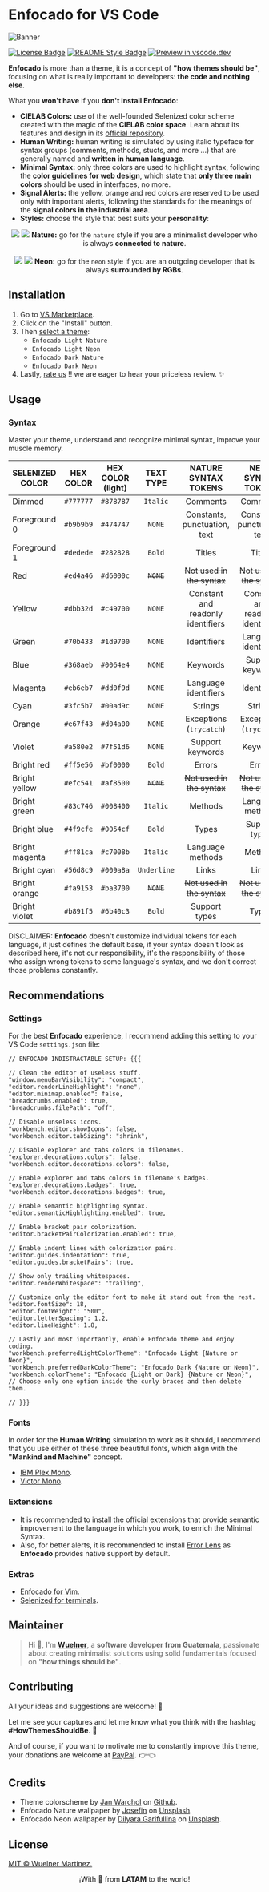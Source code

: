 # Enfocado for VS Code

![Banner](https://raw.githubusercontent.com/wuelnerdotexe/enfocado/main/assets/banner.png)

[![License Badge](https://img.shields.io/badge/License-MIT-3FC5B7.svg?style=for-the-badge)](https://github.com/wuelnerdotexe/vscode-enfocado/blob/main/LICENSE)
[![README Style Badge](https://img.shields.io/badge/README%20Style-Standard-3FC5B7.svg?style=for-the-badge)](https://github.com/RichardLitt/standard-readme)
[![Preview in vscode.dev](https://img.shields.io/badge/preview%20in-vscode.dev-3FC5B7.svg?style=for-the-badge)](https://vscode.dev/theme/wuelnerdotexe.vscode-enfocado)

**Enfocado** is more than a theme, it is a concept of **"how themes should be"**, focusing on what is really important to developers: **the code and nothing else**.

What you **won't have** if you **don't install Enfocado**:

- **CIELAB Colors:** use of the well-founded Selenized color scheme created with the magic of the **CIELAB color space**. Learn about its features and design in its [official repository](https://github.com/jan-warchol/selenized/blob/master/features-and-design.md).
- **Human Writing:** human writing is simulated by using italic typeface for syntax groups (comments, methods, stucts, and more ...) that are generally named and **written in human language**.
- **Minimal Syntax:** only three colors are used to highlight syntax, following the **color guidelines for web design**, which state that **only three main colors** should be used in interfaces, no more.
- **Signal Alerts:** the yellow, orange and red colors are reserved to be used only with important alerts, following the standards for the meanings of the **signal colors in the industrial area**.
- **Styles:** choose the style that best suits your **personality**:

<div align="center">
  <img src="https://raw.githubusercontent.com/wuelnerdotexe/enfocado/main/assets/vscode-dark-nature.png">
  <img src="https://raw.githubusercontent.com/wuelnerdotexe/enfocado/main/assets/vscode-light-nature.png">
  <strong>Nature:</strong> go for the <code>nature</code> style if you are a minimalist developer who is always <strong>connected to nature</strong>.
</div>
<br />
<div align="center">
  <img src="https://raw.githubusercontent.com/wuelnerdotexe/enfocado/main/assets/vscode-dark-neon.png">
  <img src="https://raw.githubusercontent.com/wuelnerdotexe/enfocado/main/assets/vscode-light-neon.png">
  <strong>Neon:</strong> go for the <code>neon</code> style if you are an outgoing developer that is always <strong>surrounded by RGBs</strong>.
</div>

## Installation

1. Go to [VS Marketplace](https://marketplace.visualstudio.com/items?itemName=wuelnerdotexe.vscode-enfocado).
2. Click on the "Install" button.
3. Then [select a theme](https://code.visualstudio.com/docs/getstarted/themes#_selecting-the-color-theme):
   - `Enfocado Light Nature`
   - `Enfocado Light Neon`
   - `Enfocado Dark Nature`
   - `Enfocado Dark Neon`
4. Lastly, [rate us](https://marketplace.visualstudio.com/items?itemName=wuelnerdotexe.vscode-enfocado&ssr=false#review-details) !! we are eager to hear your priceless review. ✨

## Usage

### Syntax

Master your theme, understand and recognize minimal syntax, improve your muscle memory.

| SELENIZED COLOR | HEX COLOR | HEX COLOR (light) |  TEXT TYPE  |       NATURE SYNTAX TOKENS        |        NEON SYNTAX TOKENS         |
| --------------- | :-------: | :---------------: | :---------: | :-------------------------------: | :-------------------------------: |
| Dimmed          | `#777777` |     `#878787`     |  `Italic`   |             Comments              |             Comments              |
| Foreground 0    | `#b9b9b9` |     `#474747`     |   `NONE`    |   Constants, punctuation, text    |   Constants, punctuation, text    |
| Foreground 1    | `#dedede` |     `#282828`     |   `Bold`    |              Titles               |              Titles               |
| Red             | `#ed4a46` |     `#d6000c`     | ~~`NONE`~~  |    ~~Not used in the syntax~~     |    ~~Not used in the syntax~~     |
| Yellow          | `#dbb32d` |     `#c49700`     |   `NONE`    | Constant and readonly identifiers | Constant and readonly identifiers |
| Green           | `#70b433` |     `#1d9700`     |   `NONE`    |            Identifiers            |       Language identifiers        |
| Blue            | `#368aeb` |     `#0064e4`     |   `NONE`    |             Keywords              |         Support keywords          |
| Magenta         | `#eb6eb7` |     `#dd0f9d`     |   `NONE`    |       Language identifiers        |            Identifiers            |
| Cyan            | `#3fc5b7` |     `#00ad9c`     |   `NONE`    |              Strings              |              Strings              |
| Orange          | `#e67f43` |     `#d04a00`     |   `NONE`    |      Exceptions (`trycatch`)      |      Exceptions (`trycatch`)      |
| Violet          | `#a580e2` |     `#7f51d6`     |   `NONE`    |         Support keywords          |             Keywords              |
| Bright red      | `#ff5e56` |     `#bf0000`     |   `Bold`    |              Errors               |              Errors               |
| Bright yellow   | `#efc541` |     `#af8500`     | ~~`NONE`~~  |    ~~Not used in the syntax~~     |    ~~Not used in the syntax~~     |
| Bright green    | `#83c746` |     `#008400`     |  `Italic`   |              Methods              |         Language methods          |
| Bright blue     | `#4f9cfe` |     `#0054cf`     |   `Bold`    |               Types               |           Support types           |
| Bright magenta  | `#ff81ca` |     `#c7008b`     |  `Italic`   |         Language methods          |              Methods              |
| Bright cyan     | `#56d8c9` |     `#009a8a`     | `Underline` |               Links               |               Links               |
| Bright orange   | `#fa9153` |     `#ba3700`     | ~~`NONE`~~  |    ~~Not used in the syntax~~     |    ~~Not used in the syntax~~     |
| Bright violet   | `#b891f5` |     `#6b40c3`     |   `Bold`    |           Support types           |               Types               |

DISCLAIMER: **Enfocado** doesn't customize individual tokens for each language, it just defines the default base, if your syntax doesn't look as described here, it's not our responsibility, it's the responsibility of those who assign wrong tokens to some language's syntax, and we don't correct those problems constantly.

## Recommendations

### Settings

For the best **Enfocado** experience, I recommend adding this setting to your VS Code `settings.json` file:

```jsonc
// ENFOCADO INDISTRACTABLE SETUP: {{{

// Clean the editor of useless stuff.
"window.menuBarVisibility": "compact",
"editor.renderLineHighlight": "none",
"editor.minimap.enabled": false,
"breadcrumbs.enabled": true,
"breadcrumbs.filePath": "off",

// Disable unseless icons.
"workbench.editor.showIcons": false,
"workbench.editor.tabSizing": "shrink",

// Disable explorer and tabs colors in filenames.
"explorer.decorations.colors": false,
"workbench.editor.decorations.colors": false,

// Enable explorer and tabs colors in filename's badges.
"explorer.decorations.badges": true,
"workbench.editor.decorations.badges": true,

// Enable semantic highlighting syntax.
"editor.semanticHighlighting.enabled": true,

// Enable bracket pair colorization.
"editor.bracketPairColorization.enabled": true,

// Enable indent lines with colorization pairs.
"editor.guides.indentation": true,
"editor.guides.bracketPairs": true,

// Show only trailing whitespaces.
"editor.renderWhitespace": "trailing",

// Customize only the editor font to make it stand out from the rest.
"editor.fontSize": 18,
"editor.fontWeight": "500",
"editor.letterSpacing": 1.2,
"editor.lineHeight": 1.8,

// Lastly and most importantly, enable Enfocado theme and enjoy coding.
"workbench.preferredLightColorTheme": "Enfocado Light {Nature or Neon}",
"workbench.preferredDarkColorTheme": "Enfocado Dark {Nature or Neon}",
"workbench.colorTheme": "Enfocado {Light or Dark} {Nature or Neon}",
// Choose only one option inside the curly braces and then delete them.

// }}}
```

### Fonts

In order for the **Human Writing** simulation to work as it should, I recommend that you use either of these three beautiful fonts, which align with the **"Mankind and Machine"** concept.

- [IBM Plex Mono](https://www.ibm.com/plex/).
- [Victor Mono](https://rubjo.github.io/victor-mono/).

### Extensions

- It is recommended to install the official extensions that provide semantic improvement to the language in which you work, to enrich the Minimal Syntax.
- Also, for better alerts, it is recommended to install [Error Lens](https://marketplace.visualstudio.com/items?itemName=usernamehw.errorlens) as **Enfocado** provides native support by default.

### Extras

- [Enfocado for Vim](https://github.com/wuelnerdotexe/vim-enfocado).
- [Selenized for terminals](https://github.com/jan-warchol/selenized/tree/master/terminals).

## Maintainer

> Hi 👋, I'm **[Wuelner](https://linktr.ee/wuelnerdotexe)**, a **software developer from Guatemala**, passionate about creating minimalist solutions using solid fundamentals focused on **"how things should be"**.

## Contributing

All your ideas and suggestions are welcome! 🙌

Let me see your captures and let me know what you think with the hashtag **#HowThemesShouldBe**. 👀

And of course, if you want to motivate me to constantly improve this theme, your donations are welcome at [PayPal](https://paypal.me/wuelnerdotexe). 👉👈

## Credits

- Theme colorscheme by [Jan Warchol](https://github.com/jan-warchol) on [Github](https://github.com/jan-warchol/selenized/blob/master/the-values.md).
- Enfocado Nature wallpaper by [Josefin](https://unsplash.com/@josefin?utm_source=unsplash&utm_medium=referral&utm_content=creditCopyText) on [Unsplash](https://unsplash.com/s/photos/nature?utm_source=unsplash&utm_medium=referral&utm_content=creditCopyText).
- Enfocado Neon wallpaper by [Dilyara Garifullina](https://unsplash.com/@dilja96?utm_source=unsplash&utm_medium=referral&utm_content=creditCopyText) on [Unsplash](https://unsplash.com/s/photos/neon?utm_source=unsplash&utm_medium=referral&utm_content=creditCopyText).

## License

[MIT &copy; Wuelner Martínez.](https://github.com/wuelnerdotexe/vscode-enfocado/blob/main/LICENSE)

<p align="center">¡With 💖 from <strong>LATAM</strong> to the world!</p>
